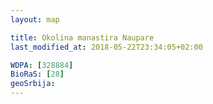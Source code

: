 ```yaml
---
layout: map

title: Okolina manastira Naupare
last_modified_at: 2018-05-22T23:34:05+02:00

WDPA: [328884]
BioRaS: [28]
geoSrbija:
---
```

